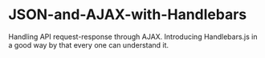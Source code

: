 # JSON-and-AJAX-with-Handlebars
Handling API request-response through AJAX. Introducing Handlebars.js in a good way by that every one can understand it.
